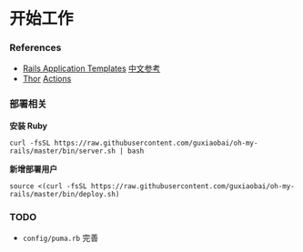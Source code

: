 # 开始工作

### References

* [Rails Application Templates](http://guides.rubyonrails.org/rails_application_templates.html) [中文参考](http://guides.ruby-china.org/rails_application_templates.html)
* [Thor](http://whatisthor.com/) [Actions](http://www.rubydoc.info/github/wycats/thor/Thor/Actions)



### 部署相关

**安装 Ruby**

	curl -fsSL https://raw.githubusercontent.com/guxiaobai/oh-my-rails/master/bin/server.sh | bash

**新增部署用户**

	source <(curl -fsSL https://raw.githubusercontent.com/guxiaobai/oh-my-rails/master/bin/deploy.sh)

### TODO

* `config/puma.rb` 完善
